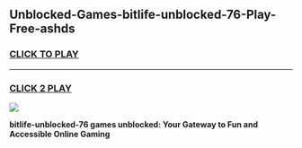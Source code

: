 
## Unblocked-Games-bitlife-unblocked-76-Play-Free-ashds
<h3>
<a href="https://premium76.site?title=bitlife-unblocked-76&ref=17A">CLICK TO PLAY</a></h3>
<hr>

<h3>
<a href="https://premium76.site?title=bitlife-unblocked-76&ref=17A">CLICK 2 PLAY</a>
  
</h3>

<a href="https://premium76.site?title=bitlife-unblocked-76&ref=17A"><img src="https://clearcache.store/games.png"></a>


**bitlife-unblocked-76 games unblocked: Your Gateway to Fun and Accessible Online Gaming**
